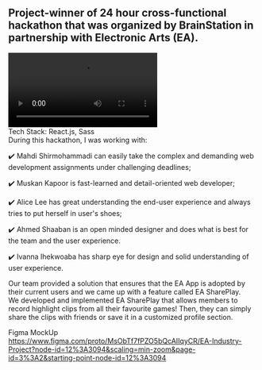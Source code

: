 ## Project-winner of 24 hour cross-functional hackathon that was organized by BrainStation in partnership with Electronic Arts (EA).

 <video src="https://user-images.githubusercontent.com/97055104/214985341-217f7eb2-0bbf-46eb-a1c0-bfbea209bb4d.mp4">
  </video>

<br/>
Tech Stack: React.js, Sass <br/>
During this hackathon, I was working with:

✔️ Mahdi Shirmohammadi can easily take the complex and demanding web development assignments under challenging deadlines;

✔️ Muskan Kapoor is fast-learned and detail-oriented web developer;

✔️ Alice Lee has great understanding the end-user experience and always tries to put herself in user's shoes;

✔️ Ahmed Shaaban is an open minded designer and does what is best for the team and the user experience.

✔️ Ivanna Ihekwoaba has sharp eye for design and solid understanding of user experience.

Our team provided a solution that ensures that the EA App is adopted by their current users and we came up with a feature called EA SharePlay.  
We developed and implemented EA SharePlay that allows members to record highlight clips from all their favourite games! Then, they can simply share the clips with friends or save it in a customized profile section.

Figma MockUp
https://www.figma.com/proto/MsObTf7fPZO5bQcAIIqyCR/EA-Industry-Project?node-id=12%3A3094&scaling=min-zoom&page-id=3%3A2&starting-point-node-id=12%3A3094
